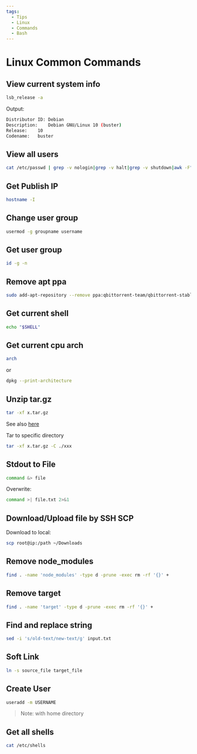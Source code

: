 ```yaml
---
tags:
  - Tips
  - Linux
  - Commands
  - Bash
---
```


# Linux Common Commands

## View current system info

```bash
lsb_release -a
```

Output:

```bash
Distributor ID:	Debian
Description:	Debian GNU/Linux 10 (buster)
Release:	10
Codename:	buster
```

## View all users

```bash
cat /etc/passwd | grep -v nologin|grep -v halt|grep -v shutdown|awk -F":" '{ print $1"|"$3"|"$4 }'|more
```

## Get Publish IP

```bash
hostname -I
```

## Change user group

```bash
usermod -g groupname username
```

## Get user group

```bash
id -g -n
```

## Remove apt ppa

```bash
sudo add-apt-repository --remove ppa:qbittorrent-team/qbittorrent-stable
```

## Get current shell

```bash
echo "$SHELL"
```

## Get current cpu arch

```bash
arch
```

or

```bash
dpkg --print-architecture
```

## Unzip tar.gz

```bash
tar -xf x.tar.gz
```

See also [here](https://linuxize.com/post/how-to-extract-unzip-tar-gz-file/)

Tar to specific directory

```bash
tar -xf x.tar.gz -C ./xxx
```

## Stdout to File

```bash
command &> file
```

Overwrite:

```bash
command >| file.txt 2>&1
```

## Download/Upload file by SSH SCP

Download to local:

```bash
scp root@ip:/path ~/Downloads
```

## Remove node_modules

```bash
find . -name 'node_modules' -type d -prune -exec rm -rf '{}' +
```

## Remove target

```bash
find . -name 'target' -type d -prune -exec rm -rf '{}' +
```

## Find and replace string

```bash
sed -i 's/old-text/new-text/g' input.txt
```

## Soft Link

```bash
ln -s source_file target_file
```

## Create User

```bash
useradd -m USERNAME
```

> Note: with home directory

## Get all shells

```bash
cat /etc/shells
```
